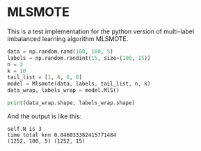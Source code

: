 # MLSMOTE
This is a test implementation for the python version of multi-label imbalanced learning algorithm MLSMOTE.

```python
data = np.random.rand(100, 100, 5)
labels = np.random.randint(15, size=(100, 15))
n = 3
k = 10
tail_list = [1, 4, 6, 8]
model = Mlsmote(data, labels, tail_list, n, k)
data_wrap, labels_wrap = model.MlS()

print(data_wrap.shape, labels_wrap.shape)
```


And the output is like this:

```
self.N is 3
time total knn 0.046033382415771484
(1252, 100, 5) (1252, 15)
```
